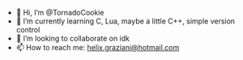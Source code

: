 - 👋 Hi, I’m @TornadoCookie
- 🌱 I’m currently learning C, Lua, maybe a little C++, simple version control
- 💞️ I’m looking to collaborate on idk
- 📫 How to reach me: helix.graziani@hotmail.com

<!---
TornadoCookie/TornadoCookie is a ✨ special ✨ repository because its `README.md` (this file) appears on your GitHub profile.
You can click the Preview link to take a look at your changes.
--->
